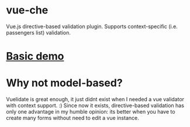 # vue-che
Vue.js directive-based validation plugin.
Supports context-specific (i.e. passengers list) validation.
# [Basic demo](http://htmlpreview.github.io/?https://github.com/mankey-ru/vue-che/blob/master/demo/index.html)

# Why not model-based?
Vuelidate is great enough, it just didnt exist when I needed a vue validator with context support. :)
Since now it exists, directive-based validation has only one advantage in my humble opinion: its better when you have to create many forms without need to edit a vue instance.